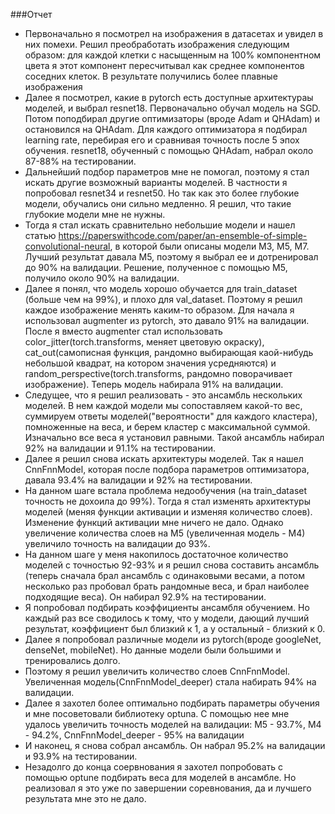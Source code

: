 ###Отчет
+ Первоначально я посмотрел на изображения в датасетах и увидел в них помехи. Решил преобработать изображения следующим образом: для каждой клетки с насыщенным на 100% компонентном цвета я этот компонент пересчитывал как среднее компонентов соседних клеток. В результате получились более плавные изображения
+ Далее я посмотрел, какие в pytorch есть доступные архитектураы моделей, и выбрал resnet18. Первоначально обучал модель на SGD. Потом поподбирал другие оптимизаторы (вроде Adam и QHAdam) и остановился на QHAdam. Для каждого оптимизатора я подбирал learning rate, перебирая его и сравнивая точность после 5 эпох обучения. resnet18, обученный с помощью QHAdam, набрал около 87-88% на тестировании.
+ Дальнейший подбор параметров мне не помогал, поэтому я стал искать другие возможный варианты моделей. В частности я попробовал resnet34 и resnet50. Но так как это более глубокие модели, обучались они сильно медленно. Я решил, что такие глубокие модели мне не нужны. 
+ Тогда я стал искать сравнительно небольшие модели и нашел статью https://paperswithcode.com/paper/an-ensemble-of-simple-convolutional-neural, в которой были описаны модели M3, M5, M7. Лучший результат давала M5, поэтому я выбрал ее и дотренировал до 90% на валидации. Решение, полученное с помощью M5, получило около 90% на валидации.
+ Далее я понял, что модель хорошо обучается для train_dataset (больше чем на 99%), и плохо для val_dataset. Поэтому я решил каждое изображение менять каким-то образом. Для начала я использовал augmenter из pytorch, это давало 91% на валидации. После я вместо augmenter стал использовать color_jitter(torch.transforms, меняет цветовую окраску), cat_out(самописная функция, рандомно выбирающая каой-нибудь небольшой квадрат, на котором значения усредняются) и random_perspective(torch.transforms, рандомно поворачивает изображение). Теперь модель набирала 91% на валидации.
+ Следущее, что я решил реализовать - это ансамбль нескольких моделей. В нем каждой модели мы сопоставляем какой-то вес, суммируем ответы моделей("вероятности" для каждого кластера), помноженные на веса, и берем кластер с максимальной суммой. Изначально все веса я установил равными. Такой ансамбль набирал 92% на валидации и 91.1% на тестировании.
+ Далее я решил снова искать архитектуры моделей. Так я нашел CnnFnnModel, которая после подбора параметров оптимизатора, давала 93.4% на валидации и 92% на тестировании. 
+ На данном шаге встала проблема недообучения (на train_dataset точность не дохоила до 99%). Тогда я стал изменять архитектуры моделей (меняя функции активации и изменяя количество слоев). Изменение функций активации мне ничего не дало. Однако увеличение количества слоев на M5 (увеличенная модель - M4) увеличило точность на валидации до 93%. 
+ На данном шаге у меня накопилось достаточное количество моделей с точностью 92-93% и я решил снова составить ансамбль (теперь сначала брал ансамбль с одинаковыми весами, а потом несколько раз пробовал брать рандомные веса, и брал наиболее подходящие веса). Он набирал 92.9% на тестировании.
+ Я попробовал подбирать коэффициенты ансамбля обучением. Но каждый раз все сводилось к тому, что у модели, дающий лучший результат, коэффициент был близкий к 1, а у остальный - близкий к 0.
+ Далее я попробовал различные модели из pytorch(вроде googleNet, denseNet, mobileNet). Но данные модели были большими и тренировались долго.
+ Поэтому я решил увеличить количество слоев CnnFnnModel. Увеличенная модель(CnnFnnModel_deeper) стала набирать 94% на валидации.
+ Далее я захотел более оптимально подбирать параметры обучения и мне посоветовали библиотеку optuna. С помощью нее мне удалось увеличить точность моделей на валидации: M5 - 93.7%, M4 - 94.2%, CnnFnnModel_deeper - 95% на валидации
+ И наконец, я снова собрал ансамбль. Он набрал 95.2% на валидации и 93.9% на тестировании. 
+ Незадолго до конца соервнования я захотел попробовать с помощью optune подбирать веса для моделей в ансамбле. Но реализовал я это уже по завершении соревнования, да и лучшего результата мне это не дало.
